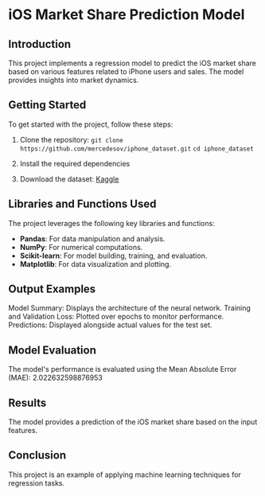 # iOS Market Share Prediction Model

## Introduction
This project implements a regression model to predict the iOS market share based on various features related to iPhone users and sales. The model provides insights into market dynamics.


## Getting Started

To get started with the project, follow these steps:

1. Clone the repository:
`git clone https://github.com/mercedesov/iphone_dataset.git`
`cd iphone_dataset`

2. Install the required dependencies

3. Download the dataset:
[Kaggle](https://www.kaggle.com/datasets/mohamedfahim003/global-iphone-and-smartphone-market-2011-2023)


## Libraries and Functions Used

The project leverages the following key libraries and functions:

- **Pandas**: For data manipulation and analysis.
- **NumPy**: For numerical computations.
- **Scikit-learn**: For model building, training, and evaluation.
- **Matplotlib**: For data visualization and plotting.

## Output Examples

Model Summary: Displays the architecture of the neural network.
Training and Validation Loss: Plotted over epochs to monitor performance.
Predictions: Displayed alongside actual values for the test set.

## Model Evaluation

The model's performance is evaluated using the Mean Absolute Error (MAE):  2.022632598876953

## Results

The model provides a prediction of the iOS market share based on the input features.

## Conclusion

This project is an example of applying machine learning techniques for regression tasks. 
